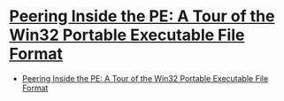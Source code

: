 # [Peering Inside the PE: A Tour of the Win32 Portable Executable File Format](http://bytepointer.com/resources/pietrek_peering_inside_pe.htm)

- [Peering Inside the PE: A Tour of the Win32 Portable Executable File Format](#peering-inside-the-pe-a-tour-of-the-win32-portable-executable-file-format)

